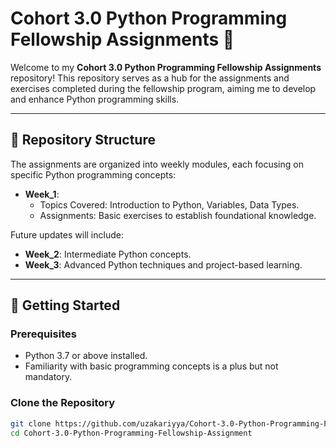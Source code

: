 # Cohort 3.0 Python Programming Fellowship Assignments 🐍

Welcome to my **Cohort 3.0 Python Programming Fellowship Assignments** repository! This repository serves as a hub for the assignments and exercises completed during the fellowship program, aiming me to develop and enhance Python programming skills.

---

## 📂 Repository Structure
The assignments are organized into weekly modules, each focusing on specific Python programming concepts:

- **Week_1**: 
  - Topics Covered: Introduction to Python, Variables, Data Types.
  - Assignments: Basic exercises to establish foundational knowledge.

Future updates will include:
- **Week_2**: Intermediate Python concepts.
- **Week_3**: Advanced Python techniques and project-based learning.

---

## 🚀 Getting Started
### Prerequisites
- Python 3.7 or above installed.
- Familiarity with basic programming concepts is a plus but not mandatory.

### Clone the Repository
```bash
git clone https://github.com/uzakariyya/Cohort-3.0-Python-Programming-Fellowship-Assignment.git
cd Cohort-3.0-Python-Programming-Fellowship-Assignment
